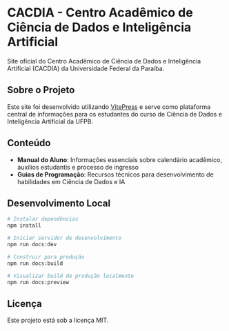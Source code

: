# CACDIA - Centro Acadêmico de Ciência de Dados e Inteligência Artificial

Site oficial do Centro Acadêmico de Ciência de Dados e Inteligência Artificial (CACDIA) da Universidade Federal da Paraíba.

## Sobre o Projeto

Este site foi desenvolvido utilizando [VitePress](https://vitepress.dev/) e serve como plataforma central de informações para os estudantes do curso de Ciência de Dados e Inteligência Artificial da UFPB.

## Conteúdo

- **Manual do Aluno**: Informações essenciais sobre calendário acadêmico, auxílios estudantis e processo de ingresso
- **Guias de Programação**: Recursos técnicos para desenvolvimento de habilidades em Ciência de Dados e IA

## Desenvolvimento Local

```bash
# Instalar dependências
npm install

# Iniciar servidor de desenvolvimento
npm run docs:dev

# Construir para produção
npm run docs:build

# Visualizar build de produção localmente
npm run docs:preview
```

## Licença

Este projeto está sob a licença MIT.